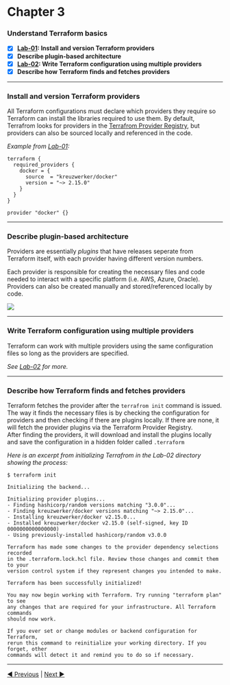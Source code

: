 # Chapter 3
### **Understand Terraform basics**
- [X] **[Lab-01](./Lab-01/main.tf): Install and version Terraform providers**
- [X] **Describe plugin-based architecture**
- [x] **[Lab-02](./Lab-02/README.md): Write Terraform configuration using multiple providers**
- [x] **Describe how Terraform finds and fetches providers**

___
### **Install and version Terraform providers**
All Terraform configurations must declare which providers they require so Terraform can install the libraries required to use them. By default, Terrafrom looks for providers in the [Terrafrom Provider Registry](https://registry.terraform.io/browse/providers), but providers can also be sourced locally and referenced in the code.

_Example from [Lab-01](./Lab-01/main.tf):_  

```
terraform {
  required_providers {
    docker = {
      source  = "kreuzwerker/docker"
      version = "~> 2.15.0"
    }
  }
}

provider "docker" {}
```
___
### **Describe plugin-based architecture**
Providers are essentially _plugins_ that have releases seperate from Terraform itself, with each provider having different version numbers.

Each provider is responsible for creating the necessary files and code needed to interact with a specific platform (i.e. AWS, Azure, Oracle). Providers can also be created manually and stored/referenced locally by code.

![](https://miro.medium.com/max/700/1*xgbWYOsi43OTLAC0cAK0qg.pngfit=max&fm=webp&q=80&w=600)
___
### **Write Terraform configuration using multiple providers**
Terraform can work with multiple providers using the same configuration files so long as the providers are specified.

_See [Lab-02](./Lab-02/README.md) for more._

___
### **Describe how Terraform finds and fetches providers**
Terraform fetches the provider after the `terrafrom init` command is issued. The way it finds the necessary files is by checking the configuration for providers and then checking if there are plugins locally. If there are none, it will fetch the provider plugins via the Terraform Provider Registry.  
After finding the providers, it will download and install the plugins locally and save the configuration in a hidden folder called `.terraform` 

_Here is an excerpt from initializing Terrafrom in the Lab-02 directory showing the process:_  

```
$ terraform init

Initializing the backend...

Initializing provider plugins...
- Finding hashicorp/random versions matching "3.0.0"...
- Finding kreuzwerker/docker versions matching "~> 2.15.0"...
- Installing kreuzwerker/docker v2.15.0...
- Installed kreuzwerker/docker v2.15.0 (self-signed, key ID 0000000000000000)
- Using previously-installed hashicorp/random v3.0.0

Terraform has made some changes to the provider dependency selections recorded
in the .terraform.lock.hcl file. Review those changes and commit them to your
version control system if they represent changes you intended to make.

Terraform has been successfully initialized!

You may now begin working with Terraform. Try running "terraform plan" to see
any changes that are required for your infrastructure. All Terraform commands
should now work.

If you ever set or change modules or backend configuration for Terraform,
rerun this command to reinitialize your working directory. If you forget, other
commands will detect it and remind you to do so if necessary.
```
___

[ ◀︎ Previous](/Chapter%202/) | [Next ▶︎ ](/Chapter%204/)